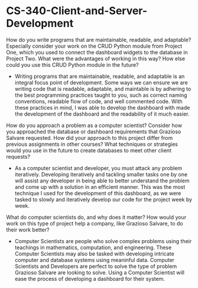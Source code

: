 # CS-340-Client-and-Server-Development

How do you write programs that are maintainable, readable, and adaptable? Especially consider your work on the CRUD Python module from Project One, which you used to connect the dashboard widgets to the database in Project Two. What were the advantages of working in this way? How else could you use this CRUD Python module in the future?

- Writing programs that are maintainable, readable, and adaptable is an integral focus point of development. Some ways we can ensure we are writing code that is readable, adaptable, and maintable is by adhering to the best programming practices taught to you, such as correct naming conventions, readable flow of code, and well commented code. With these practices in mind, I was able to develop the dashboard with made the development of the dashboard and the readability of it much easier.

How do you approach a problem as a computer scientist? Consider how you approached the database or dashboard requirements that Grazioso Salvare requested. How did your approach to this project differ from previous assignments in other courses? What techniques or strategies would you use in the future to create databases to meet other client requests?

- As a computer scientist and developer, you must attack any problem iteratively. Developing iteratively and tackling smaller tasks one by one will assist any developer in being able to better understand the problem and come up with a solution in an efficient manner. This was the most technique I used for the development of this dashboard, as we were tasked to slowly and iteratively develop our code for the project week by week.

What do computer scientists do, and why does it matter? How would your work on this type of project help a company, like Grazioso Salvare, to do their work better?

- Computer Scientists are people who solve complex problems using their teachings in mathematics, computation, and engineering. These Computer Scientists may also be tasked with developing intricate computer and database systems using meaninful data. Computer Scientists and Developers are perfect to solve the type of problem Grazioso Salvare are looking to solve. Using a Computer Scientist will ease the process of developing a dashboard for their system.

